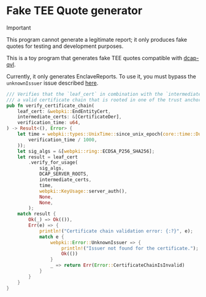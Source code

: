 # Fake TEE Quote generator

> [!IMPORTANT]
> This program cannot generate a legitimate report; it only produces fake quotes for testing and development purposes.

This is a toy program that generates fake TEE quotes compatible with [dcap-qvl](https://github.com/Phala-Network/dcap-qvl).

Currently, it only generates EnclaveReports. To use it, you must bypass the `unknownIssuer` issue described [here](https://github.com/Phala-Network/dcap-qvl/blob/master/src/utils.rs#L145-L167).

```rust
/// Verifies that the `leaf_cert` in combination with the `intermediate_certs` establishes
/// a valid certificate chain that is rooted in one of the trust anchors that was compiled into to the pallet
pub fn verify_certificate_chain(
    leaf_cert: &webpki::EndEntityCert,
    intermediate_certs: &[CertificateDer],
    verification_time: u64,
) -> Result<(), Error> {
    let time = webpki::types::UnixTime::since_unix_epoch(core::time::Duration::from_secs(
        verification_time / 1000,
    ));
    let sig_algs = &[webpki::ring::ECDSA_P256_SHA256];
    let result = leaf_cert
        .verify_for_usage(
            sig_algs,
            DCAP_SERVER_ROOTS,
            intermediate_certs,
            time,
            webpki::KeyUsage::server_auth(),
            None,
            None,
        );
    match result {
        Ok(_) => Ok(()),
        Err(e) => {
            println!("Certificate chain validation error: {:?}", e);
            match e {
                webpki::Error::UnknownIssuer => {
                    println!("Issuer not found for the certificate.");
                    Ok(())
                }
                _ => return Err(Error::CertificateChainIsInvalid)
            }
        }
    }
}
```
